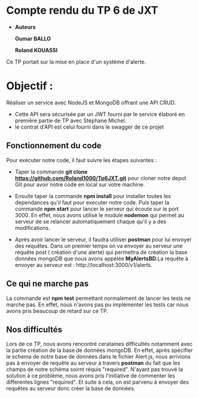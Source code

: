 # Compte rendu du TP 6 de JXT


+ ****Auteurs****

     **Oumar BALLO**

     **Roland KOUASSI**


Ce TP portait sur la mise en place d'un système d'alerte.


# Objectif : 
Réaliser un service avec NodeJS et MongoDB offrant une API CRUD. 
+ Cette API sera sécurisée par un JWT fourni par le service élaboré en première partie de TP avec Stéphane Michel.
+ le contrat d'API est celui fourni dans le swagger de ce projet


## Fonctionnement du code
Pour exécuter notre code, il faut suivre les étapes suivantes : 

+ Taper la commande   **git clone https://github.com/Roland1000/Tp6JXT.git**   pour cloner notre depot Git pour avoir notre   code en local sur votre machine.

+ Ensuite taper la commande   **npm install**   pour installer toutes les dependances qu'il faut pour executer notre code. 
  Puis taper la commande  **npm start**  pour lancer le serveur qui écoute sur le port 3000. En effet, nous avons utilisé     le module  **nodemon** qui permet au serveur de se relancer automatiquement chaque qu'il y a des modifications.
   
+ Après avoir lancer le serveur, il faudra utiliser **postman** pour lui envoyer des requêtes. Dans un premier temps on va     envoyer au serveur une requête post ( création d'une alerte) qui permettra de création la base données mongoDB que nous     avons appélée  **MyAlertsBD**.La requête à envoyer au serveur est : http://localhost:3000/v1/alerts.
   
   
   
## Ce qui ne marche pas
La commande est **npm test** permettant normalement de lancer les tests ne marche pas. En effet, nous n'avons pas pu implémenter les tests car nous avons pris beaucoup de retard sur ce TP. 



## Nos difficultés
Lors de ce TP, nous avons rencontré cerataines difficultés notamment avec la partie création de la base de données mongoDB. En effet, après spécifier le schema de notre base de données dans le fichier Alert.js, nous arrivions pas à envoyer de requête au serveur à travers **postman** du fait que les champs de notre schéma soirnt réquis "required". N'ayant pas trouvé la solution à ce problème, nous avons pris l'initiative de commenter les differentes lignes "required". Et suite à cela, on est parvenu à envoyer des requêtes au serveur donc créer la base de données.
